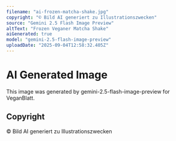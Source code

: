 ```yaml
---
filename: "ai-frozen-matcha-shake.jpg"
copyright: "© Bild AI generiert zu Illustrationszwecken"
source: "Gemini 2.5 Flash Image Preview"
altText: "Frozen Veganer Matcha Shake"
aiGenerated: true
model: "gemini-2.5-flash-image-preview"
uploadDate: "2025-09-04T12:58:32.405Z"
---
```


# AI Generated Image

This image was generated by gemini-2.5-flash-image-preview for VeganBlatt.

## Copyright
© Bild AI generiert zu Illustrationszwecken
